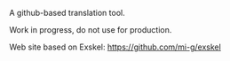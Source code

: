 
A github-based translation tool.

Work in progress, do not use for production.

Web site based on Exskel: https://github.com/mi-g/exskel

